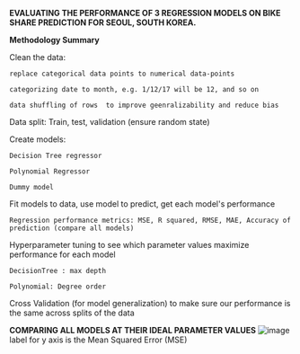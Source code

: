**EVALUATING THE PERFORMANCE OF 3 REGRESSION MODELS ON BIKE SHARE PREDICTION FOR SEOUL, SOUTH KOREA.**

**Methodology Summary**

Clean the data: 
    
    replace categorical data points to numerical data-points 
    
    categorizing date to month, e.g. 1/12/17 will be 12, and so on
    
    data shuffling of rows  to improve geenralizability and reduce bias 

Data split: Train, test, validation (ensure random state)

Create models: 
    
    Decision Tree regressor
    
    Polynomial Regressor
    
    Dummy model

Fit models to data, use model to predict, get each model's performance 
    
    Regression performance metrics: MSE, R squared, RMSE, MAE, Accuracy of prediction (compare all models)

Hyperparameter tuning to see which parameter values maximize performance for each model 
    
    DecisionTree : max depth
    
    Polynomial: Degree order 

Cross Validation (for model generalization) to make sure our performance is the same across splits of the data 


**COMPARING ALL MODELS AT THEIR IDEAL PARAMETER VALUES**
![image](https://user-images.githubusercontent.com/98823082/182159701-a0204e73-01f4-431c-9bab-08ac4976ccbc.png)
label for y axis is the Mean Squared Error (MSE)
